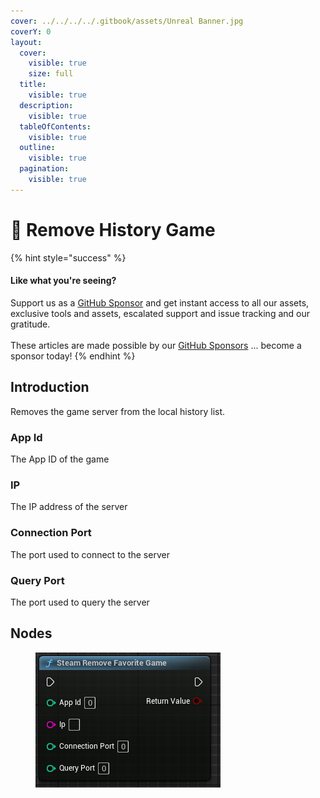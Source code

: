 ```yaml
---
cover: ../../../../.gitbook/assets/Unreal Banner.jpg
coverY: 0
layout:
  cover:
    visible: true
    size: full
  title:
    visible: true
  description:
    visible: true
  tableOfContents:
    visible: true
  outline:
    visible: true
  pagination:
    visible: true
---
```


# 🔵 Remove History Game

{% hint style="success" %}
#### Like what you're seeing?

Support us as a [GitHub Sponsor](../../../../become-a-sponsor/) and get instant access to all our assets, exclusive tools and assets, escalated support and issue tracking and our gratitude.\
\
These articles are made possible by our [GitHub Sponsors](../../../../become-a-sponsor/) ... become a sponsor today!
{% endhint %}

## Introduction

Removes the game server from the local history list.

### App Id

The App ID of the game

### IP

The IP address of the server

### Connection Port

The port used to connect to the server

### Query Port

The port used to query the server

## Nodes

<figure><img src="../../../../.gitbook/assets/image (14) (1).png" alt=""><figcaption></figcaption></figure>
